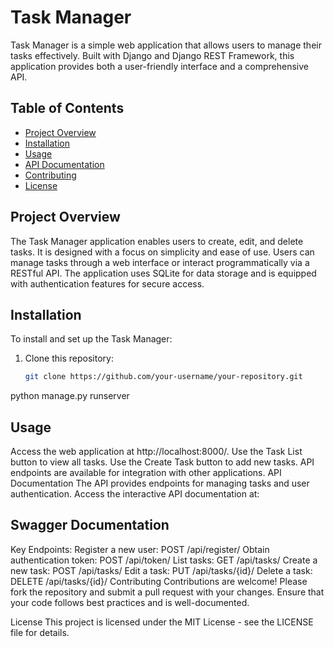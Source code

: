 # Task Manager

Task Manager is a simple web application that allows users to manage their tasks effectively. Built with Django and Django REST Framework, this application provides both a user-friendly interface and a comprehensive API.

## Table of Contents

- [Project Overview](#project-overview)
- [Installation](#installation)
- [Usage](#usage)
- [API Documentation](#api-documentation)
- [Contributing](#contributing)
- [License](#license)

## Project Overview

The Task Manager application enables users to create, edit, and delete tasks. It is designed with a focus on simplicity and ease of use. Users can manage tasks through a web interface or interact programmatically via a RESTful API. The application uses SQLite for data storage and is equipped with authentication features for secure access.

## Installation

To install and set up the Task Manager:

1. Clone this repository:
   ```bash
   git clone https://github.com/your-username/your-repository.git

python manage.py runserver
## Usage
Access the web application at http://localhost:8000/.
Use the Task List button to view all tasks.
Use the Create Task button to add new tasks.
API endpoints are available for integration with other applications.
API Documentation
The API provides endpoints for managing tasks and user authentication. Access the interactive API documentation at:

## Swagger Documentation
Key Endpoints:
Register a new user: POST /api/register/
Obtain authentication token: POST /api/token/
List tasks: GET /api/tasks/
Create a new task: POST /api/tasks/
Edit a task: PUT /api/tasks/{id}/
Delete a task: DELETE /api/tasks/{id}/
Contributing
Contributions are welcome! Please fork the repository and submit a pull request with your changes. Ensure that your code follows best practices and is well-documented.

License
This project is licensed under the MIT License - see the LICENSE file for details.
